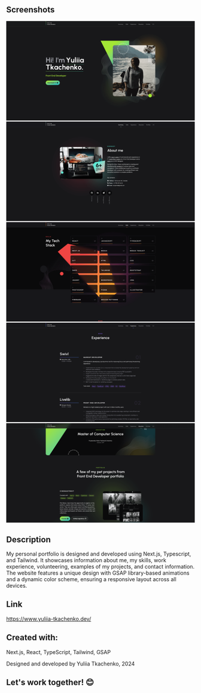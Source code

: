 ## Screenshots
![project-screenshot-1](public/assets/images/screenshot-1.png)
![project-screenshot-2](public/assets/images/screenshot-2.png)
![project-screenshot-3](public/assets/images/screenshot-3.png)
![project-screenshot-4](public/assets/images/screenshot-4.png)
![project-screenshot-5](public/assets/images/screenshot-5.png)

## Description
My personal portfolio is designed and developed using Next.js, Typescript, and Tailwind. It showcases information about me, my skills, work experience, volunteering, examples of my projects, and contact information. The website features a unique design with GSAP library-based animations and a dynamic color scheme, ensuring a responsive layout across all devices.

## Link
https://www.yuliia-tkachenko.dev/

## Created with:
Next.js, React, TypeScript, Tailwind, GSAP

Designed and developed by Yuliia Tkachenko, 2024

## Let's work together! &#128522;